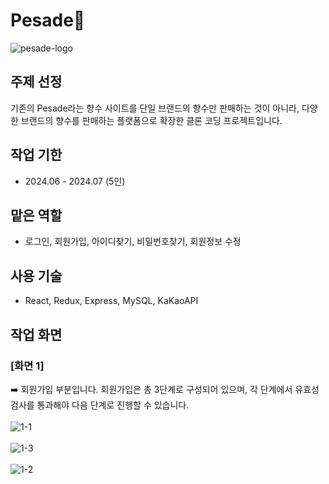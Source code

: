 # Pesade🌹
![pesade-logo](https://github.com/user-attachments/assets/26b68bce-15ac-4677-a7e8-b4fbf20c6e5c)


## 주제 선정
기존의 Pesade라는 향수 사이트를 단일 브랜드의 향수만 판매하는 것이 아니라, 다양한 브랜드의 향수를 판매하는 플랫폼으로 확장한 클론 코딩 프로젝트입니다. 

## 작업 기한
- 2024.06 - 2024.07 (5인)

## 맡은 역할
- 로그인, 회원가입, 아이디찾기, 비밀번호찾기, 회원정보 수정

## 사용 기술 
- React, Redux, Express, MySQL, KaKaoAPI

## 작업 화면 

### [화면 1]
➡️ 회원가입 부분입니다. 회원가입은 총 3단계로 구성되어 있으며, 각 단계에서 유효성 검사를 통과해야 다음 단계로 진행할 수 있습니다.
<br/>
<br/>
![1-1](https://github.com/user-attachments/assets/74b47f6d-0276-4aa9-9e6e-45717bdbb8f3)
<br/><br/>
![1-3](https://github.com/user-attachments/assets/b5201314-a529-4aed-8689-1ce0c6ec38a8)
<br/><br/>
![1-2](https://github.com/user-attachments/assets/84518b34-a985-4415-8077-97ab3291387d)
